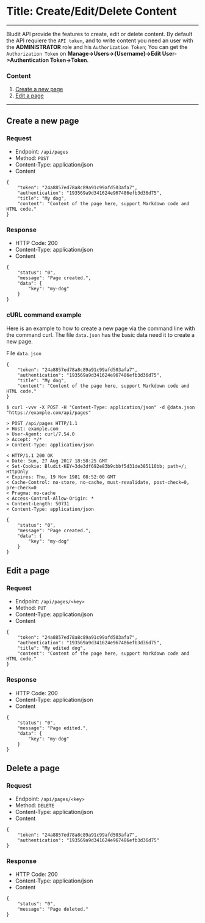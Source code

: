 # Title: Create/Edit/Delete Content
<!-- Position: 3 -->
<!-- Date: 2017-10-18 22:00:00 -->
---
Bludit API provide the features to create, edit or delete content.
By default the API requiere the `API token`, and to write content you need an user with the **ADMINISTRATOR** role and his `Authorization Token`; You can get the `Authorization Token` on **Manage->Users->{Username}->Edit User->Authentication Token->Token**.

### Content
1. [Create a new page](#create-a-new-page)
2. [Edit a page](#edit-a-page)

---

## <a id="create-a-new-page"></a> Create a new page

### Request
- Endpoint: `/api/pages`
- Method: `POST`
- Content-Type: application/json
- Content
```
{
	"token": "24a8857ed78a8c89a91c99afd503afa7",
	"authentication": "193569a9d341624e967486efb3d36d75",
	"title": "My dog",
	"content": "Content of the page here, support Markdown code and HTML code."
}
```

### Response
- HTTP Code: 200
- Content-Type: application/json
- Content
```
{
	"status": "0",
	"message": "Page created.",
	"data": {
		"key": "my-dog"
	}
}
```

### cURL command example
Here is an example to how to create a new page via the command line with the command curl. The file `data.json` has the basic data need it to create a new page.

File `data.json`
```
{
	"token": "24a8857ed78a8c89a91c99afd503afa7",
	"authentication": "193569a9d341624e967486efb3d36d75",
	"title": "My dog",
	"content": "Content of the page here, support Markdown code and HTML code."
}
```

```
$ curl -vvv -X POST -H "Content-Type: application/json" -d @data.json "https://example.com/api/pages"

> POST /api/pages HTTP/1.1
> Host: example.com
> User-Agent: curl/7.54.0
> Accept: */*
> Content-Type: application/json

< HTTP/1.1 200 OK
< Date: Sun, 27 Aug 2017 18:58:25 GMT
< Set-Cookie: Bludit-KEY=3de3df692e83b9cbbf5d31de385110bb; path=/; HttpOnly
< Expires: Thu, 19 Nov 1981 08:52:00 GMT
< Cache-Control: no-store, no-cache, must-revalidate, post-check=0, pre-check=0
< Pragma: no-cache
< Access-Control-Allow-Origin: *
< Content-Length: 50731
< Content-Type: application/json

{
	"status": "0",
	"message": "Page created.",
	"data": {
		"key": "my-dog"
	}
}
```

## <a id="edit-a-page"></a> Edit a page

### Request
- Endpoint: `/api/pages/<key>`
- Method: `PUT`
- Content-Type: application/json
- Content
```
{
	"token": "24a8857ed78a8c89a91c99afd503afa7",
	"authentication": "193569a9d341624e967486efb3d36d75",
	"title": "My edited dog",
	"content": "Content of the page here, support Markdown code and HTML code."
}
```

### Response
- HTTP Code: 200
- Content-Type: application/json
- Content
```
{
	"status": "0",
	"message": "Page edited.",
	"data": {
		"key": "my-dog"
	}
}
```

## <a id="edit-a-page"></a> Delete a page

### Request
- Endpoint: `/api/pages/<key>`
- Method: `DELETE`
- Content-Type: application/json
- Content
```
{
	"token": "24a8857ed78a8c89a91c99afd503afa7",
	"authentication": "193569a9d341624e967486efb3d36d75"
}
```

### Response
- HTTP Code: 200
- Content-Type: application/json
- Content
```
{
    "status": "0",
    "message": "Page deleted."
}
```